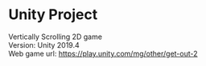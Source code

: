 # Unity Project
Vertically Scrolling 2D game  </br>
Version: Unity 2019.4 </br>
Web game url: https://play.unity.com/mg/other/get-out-2
